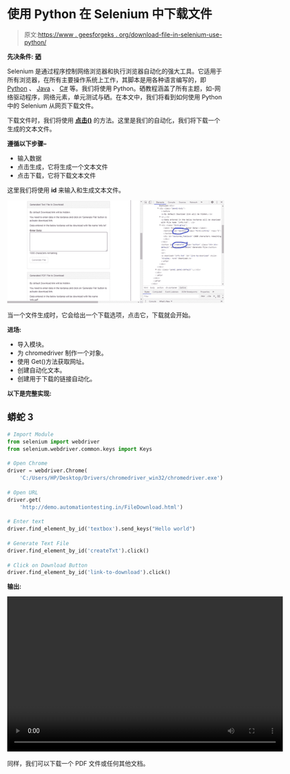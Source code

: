 # 使用 Python 在 Selenium 中下载文件

> 原文:[https://www . geesforgeks . org/download-file-in-selenium-use-python/](https://www.geeksforgeeks.org/download-file-in-selenium-using-python/)

**先决条件:** [**硒**](https://www.geeksforgeeks.org/selenium-python-basics/)

Selenium 是通过程序控制网络浏览器和执行浏览器自动化的强大工具。它适用于所有浏览器，在所有主要操作系统上工作，其脚本是用各种语言编写的，即 [Python](https://www.geeksforgeeks.org/python-programming-language/) 、 [Java](https://www.geeksforgeeks.org/java/) 、 [C#](https://www.geeksforgeeks.org/csharp-programming-language/) 等。我们将使用 Python。硒教程涵盖了所有主题，如-网络驱动程序，网络元素，单元测试与硒。在本文中，我们将看到如何使用 Python 中的 Selenium 从网页下载文件。

下载文件时，我们将使用 [**点击()**](https://www.geeksforgeeks.org/click-element-method-selenium-python/) 的方法。这里是我们的自动化，我们将下载一个生成的文本文件。

**遵循以下步骤–**

*   输入数据
*   点击生成，它将生成一个文本文件
*   点击下载，它将下载文本文件

这里我们将使用 **id** 来输入和生成文本文件。

![](img/8c395509800048ece98261430e8eee64.png)

当一个文件生成时，它会给出一个下载选项，点击它，下载就会开始。

**进场:**

*   导入模块。
*   为 chromedriver 制作一个对象。
*   使用 Get()方法获取网址。
*   创建自动化文本。
*   创建用于下载的链接自动化。

**以下是完整实现:**

## 蟒蛇 3

```py
# Import Module
from selenium import webdriver
from selenium.webdriver.common.keys import Keys

# Open Chrome
driver = webdriver.Chrome(
    'C:/Users/HP/Desktop/Drivers/chromedriver_win32/chromedriver.exe')

# Open URL
driver.get(
    'http://demo.automationtesting.in/FileDownload.html')

# Enter text
driver.find_element_by_id('textbox').send_keys("Hello world")

# Generate Text File
driver.find_element_by_id('createTxt').click()

# Click on Download Button
driver.find_element_by_id('link-to-download').click()
```

**输出:**

<video class="wp-video-shortcode" id="video-528630-1" width="640" height="360" preload="metadata" controls=""><source type="video/mp4" src="https://media.geeksforgeeks.org/wp-content/uploads/20201213161123/FreeOnlineScreenRecorderProject4.mp4?_=1">[https://media.geeksforgeeks.org/wp-content/uploads/20201213161123/FreeOnlineScreenRecorderProject4.mp4](https://media.geeksforgeeks.org/wp-content/uploads/20201213161123/FreeOnlineScreenRecorderProject4.mp4)</video>

同样，我们可以下载一个 PDF 文件或任何其他文档。